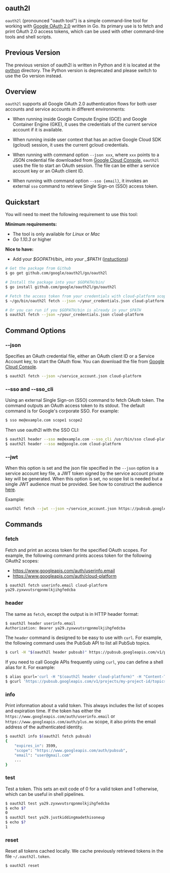 oauth2l
-------

`oauth2l` (pronounced "oauth tool") is a simple command-line tool for
working with
[Google OAuth 2.0](https://developers.google.com/identity/protocols/OAuth2)
written in Go.
Its primary use is to fetch and
print OAuth 2.0 access tokens, which can be used with other command-line
tools and shell scripts.

## Previous Version

The previous version of oauth2l is written in Python and it is located at the
[python](/python) directory. The Python version is deprecated and please
switch to use the Go version instead.


## Overview

`oauth2l` supports all Google OAuth 2.0 authentication flows for both user
accounts and service accounts in different environments:

*   When running inside Google Compute Engine (GCE) and Google Container
    Engine (GKE), it uses the credentials of the current service account
    if it is available.

*   When running inside user context that has an active Google Cloud SDK
    (gcloud) session, it uses the current gcloud credentials.

*   When running with command option `--json xxx`, where `xxx` points to
    a JSON credential file downloaded from
    [Google Cloud Console](https://console.cloud.google.com/apis/credentials),
    `oauth2l` uses the file to start an OAuth session. The file can be
    either a service account key or an OAuth client ID.

*   When running with command option `--sso {email}`, it invokes an
    external `sso` command to retrieve Single Sign-on (SSO) access token.

## Quickstart

You will need to meet the following requirement to use this tool:

__Minimum requirements:__
- The tool is only available for _Linux_ or _Mac_
- _Go 1.10.3_ or higher

__Nice to have:__
- Add your _$GOPATH/bin_ into your _$PATH_ ([instuctions](
https://github.com/golang/go/wiki/GOPATH))


```bash
# Get the package from Github
$ go get github.com/google/oauth2l/go/oauth2l

# Install the package into your $GOPATH/bin/
$ go install github.com/google/oauth2l/go/oauth2l

# Fetch the access token from your credentials with cloud-platform scope
$ ~/go/bin/oauth2l fetch --json ~/your_credentials.json cloud-platform

# Or you can run if you $GOPATH/bin is already in your $PATH
$ oauth2l fetch --json ~/your_credentials.json cloud-platform
```

## Command Options

### --json

Specifies an OAuth credential file, either an OAuth client ID or a Service
Account key, to start the OAuth flow. You can download the file from
[Google Cloud Console](https://console.cloud.google.com/apis/credentials).

```bash
$ oauth2l fetch --json ~/service_account.json cloud-platform
```

### --sso and --sso_cli

Using an external Single Sign-on (SSO) command to fetch OAuth token.
The command outputs an OAuth access token to its stdout. The default
command is for Google's corporate SSO. For example:

```bash
$ sso me@example.com scope1 scope2
```

Then use oauth2l with the SSO CLI:

```bash
$ oauth2l header --sso me@example.com --sso_cli /usr/bin/sso cloud-platform
$ oauth2l header --sso me@google.com cloud-platform
```

### --jwt

When this option is set and the json file specified in the `--json` option
is a service account key file, a JWT token signed by the service account
private key will be generated. When this option is set, no scope list is
needed but a single JWT audience must be provided. See how to construct the
audience [here](https://developers.google.com/identity/protocols/OAuth2ServiceAccount#jwt-auth).

Example:

```bash
oauth2l fetch --jwt --json ~/service_account.json https://pubsub.googleapis.com/google.pubsub.v1.Publisher
```

## Commands

### fetch

Fetch and print an access token for the specified OAuth scopes. For example,
the following command prints access token for the following OAuth2 scopes:

*   https://www.googleapis.com/auth/userinfo.email
*   https://www.googleapis.com/auth/cloud-platform

```bash
$ oauth2l fetch userinfo.email cloud-platform
ya29.zyxwvutsrqpnmolkjihgfedcba
```

### header

The same as `fetch`, except the output is in HTTP header format:

```bash
$ oauth2l header userinfo.email
Authorization: Bearer ya29.zyxwvutsrqpnmolkjihgfedcba
```

The `header` command is designed to be easy to use with `curl`. For example,
the following command uses the PubSub API to list all PubSub topics.

```bash
$ curl -H "$(oauth2l header pubsub)" https://pubsub.googleapis.com/v1/projects/my-project-id/topics
```

If you need to call Google APIs frequently using `curl`, you can define a
shell alias for it. For example:

```bash
$ alias gcurl='curl -H "$(oauth2l header cloud-platform)" -H "Content-Type: application/json" '
$ gcurl 'https://pubsub.googleapis.com/v1/projects/my-project-id/topics'
```

### info

Print information about a valid token. This always includes the list of scopes
and expiration time. If the token has either the
`https://www.googleapis.com/auth/userinfo.email` or
`https://www.googleapis.com/auth/plus.me` scope, it also prints the email
address of the authenticated identity.

```bash
$ oauth2l info $(oauth2l fetch pubsub)
{
    "expires_in": 3599,
    "scope": "https://www.googleapis.com/auth/pubsub",
    "email": "user@gmail.com"
    ...
}
```

### test

Test a token. This sets an exit code of 0 for a valid token and 1 otherwise,
which can be useful in shell pipelines.

```bash
$ oauth2l test ya29.zyxwvutsrqpnmolkjihgfedcba
$ echo $?
0
$ oauth2l test ya29.justkiddingmadethisoneup
$ echo $?
1
```

### reset

Reset all tokens cached locally. We cache previously retrieved tokens in the
file `~/.oauth2l.token`.

```bash
$ oauth2l reset
```
